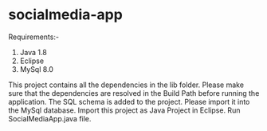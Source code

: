 # socialmedia-app

Requirements:-
1. Java 1.8
2. Eclipse
3. MySql 8.0

This project contains all the dependencies in the lib folder.
Please make sure that the dependencies are resolved in the Build Path before running the application.
The SQL schema is added to the project. Please import it into the MySql database.
Import this project as Java Project in Eclipse.
Run SocialMediaApp.java file.
